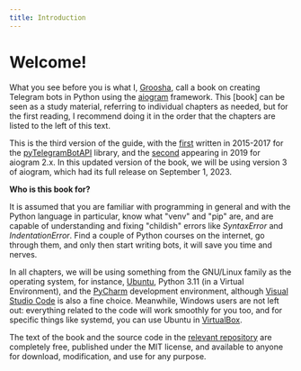 ```yaml
---
title: Introduction
---
```


# **Welcome!**

What you see before you is what I, [Groosha](https://mastergroosha.github.io/), call a book on creating Telegram bots in Python
using the [aiogram](https://github.com/aiogram/aiogram) framework. This \[book\] can be seen as a study material, 
referring to individual chapters as needed, but for the first reading, I recommend doing it in the order that the chapters
are listed to the left of this text.

This is the third version of the guide, with the [first](https://mastergroosha.github.io/telegram-tutorial/) written in 2015-2017 
for the [pyTelegramBotAPI](https://github.com/eternnoir/pyTelegramBotAPI) library, and 
the [second](https://mastergroosha.github.io/aiogram-2-guide/) appearing in 2019 for aiogram 2.x. 
In this updated version of the book, we will be using version 3 of aiogram, which had its full release on September 1, 2023.

**Who is this book for?**

It is assumed that you are familiar with programming in general and with the Python language in particular, 
know what "venv" and "pip" are, and are capable of understanding and fixing "childish" errors like _SyntaxError_ and _IndentationError_. 
Find a couple of Python courses on the internet, go through them, and only then start writing bots, it will save you time and nerves.

In all chapters, we will be using something from the GNU/Linux family as the operating system, for instance, [Ubuntu](https://ubuntu.com/), 
Python 3.11 (in a Virtual Environment), and the [PyCharm](https://www.jetbrains.com/pycharm/download/) development environment, 
although [Visual Studio Code](https://code.visualstudio.com/) is also a fine choice. Meanwhile, Windows users are not left out: 
everything related to the code will work smoothly for you too, and for specific things like systemd, you can use Ubuntu in [VirtualBox](https://www.virtualbox.org).

The text of the book and the source code in the [relevant repository](https://github.com/MasterGroosha/aiogram-3-guide) 
are completely free, published under the MIT license, and available to anyone for download, modification, and use for any purpose.